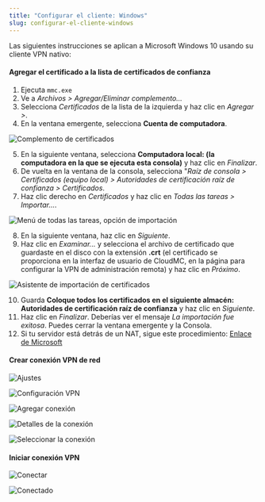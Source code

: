 ```yaml
---
title: "Configurar el cliente: Windows"
slug: configurar-el-cliente-windows
---
```


Las siguientes instrucciones se aplican a Microsoft Windows 10 usando su cliente VPN nativo:

#### Agregar el certificado a la lista de certificados de confianza

1. Ejecuta `mmc.exe`
1. Ve a *Archivos > Agregar/Eliminar complemento…*
1. Selecciona *Certificados* de la lista de la izquierda y haz clic en *Agregar >*.
1. En la ventana emergente, selecciona **Cuenta de computadora**.

![Complemento de certificados](/assets/Win-1-Computer-Account.png)

5. En la siguiente ventana, selecciona **Computadora local: (la computadora en la que se ejecuta esta consola)** y haz clic en *Finalizar*.
5. De vuelta en la ventana de la consola, selecciona "*Raíz de consola > Certificados (equipo local) > Autoridades de certificación raíz de confianza > Certificados*.
5. Haz clic derecho en *Certificados* y haz clic en *Todas las tareas > Importar…*.

![Menú de todas las tareas, opción de importación](/assets/Win-2-Import.png)

8. En la siguiente ventana, haz clic en *Siguiente*.
8. Haz clic en *Examinar...* y selecciona el archivo de certificado que guardaste en el disco con la extensión **.crt** (el certificado se proporciona en la interfaz de usuario de CloudMC, en la página para configurar la VPN de administración remota) y haz clic en *Próximo*.

![Asistente de importación de certificados](/assets/Win-3-Browse.png)

10. Guarda **Coloque todos los certificados en el siguiente almacén: Autoridades de certificación raíz de confianza** y haz clic en *Siguiente*.
10. Haz clic en *Finalizar*. Deberías ver el mensaje *La importación fue exitosa*. Puedes cerrar la ventana emergente y la Consola.
10. Si tu servidor está detrás de un NAT, sigue este procedimiento: [Enlace de Microsoft](https://support.microsoft.com/en-us/help/926179/how-to-configure-an-l2tp-ipsec-server-behind-a-nat-t-device-in-windows-vista-and-in-windows-server-2008)


#### Crear conexión VPN de red
![Ajustes](/assets/Win-4-Settings.png)

![Configuración VPN](/assets/Win-5-VPN.png)

![Agregar conexión](/assets/Win-6-Add-Connection.png)

![Detalles de la conexión](/assets/Win-7-Connection-Details.png)

![Seleccionar la conexión](/assets/Win-8-Select-Connection.png)


#### Iniciar conexión VPN
![Conectar](/assets/Win-9-Connect.png)

![Conectado](/assets/Win-10-Connected.png)
